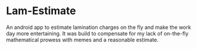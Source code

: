# Lam-Estimate
An android app to estimate lamination charges on the fly and make the work day more entertaining.
It was build to compensate for my lack of on-the-fly mathematical prowess with memes and a 
reasonable estimate.


